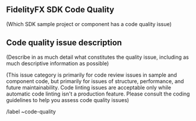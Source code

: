 ## FidelityFX SDK Code Quality
(Which SDK sample project or component has a code quality issue)

## Code quality issue description
(Describe in as much detail what constitutes the quality issue, including as much descriptive information as possible)

(This issue category is primarily for code review issues in sample and component code, but primarily for issues of structure, performance, and future maintainability. Code linting issues are acceptable only while automatic code linting isn't a production feature. Please consult the coding guidelines to help you assess code quality issues)

/label ~code-quality